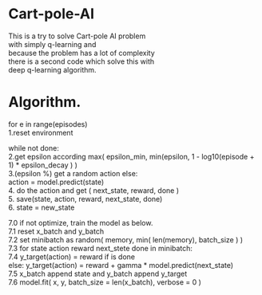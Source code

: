 # Cart-pole-AI

This is a try to solve Cart-pole AI problem         
with simply q-learning and    
because the problem has a lot of complexity     
there is a second code which solve this with    
deep q-learning algorithm.   
    
# Algorithm.    
    
for e in range(episodes)    
  1.reset environment   
      
  while not done:   
    2.get epsilon according max( epsilon_min, min(epsilon, 1 - log10(episode + 1) * epsilon_decay ) )   
    3.(epsilon %) get a random action else:      
      action = model.predict(state)   
    4. do the action and get ( next_state, reward, done )   
    5. save(state, action, reward, next_state, done)    
    6. state = new_state    
      
  7.0 if not optimize, train the model as below.       
  7.1 reset x_batch and y_batch   
  7.2 set minibatch as random( memory, min( len(memory), batch_size ) )   
  7.3 for state action reward next_stete done in minibatch:   
    7.4 y_target(action) = reward if is done    
        else:   y_target(action) = reward + gamma * model.predict(next_state)   
    7.5 x_batch append state and y_batch append y_target    
  7.6 model.fit( x, y, batch_size = len(x_batch), verbose = 0 )   
  
